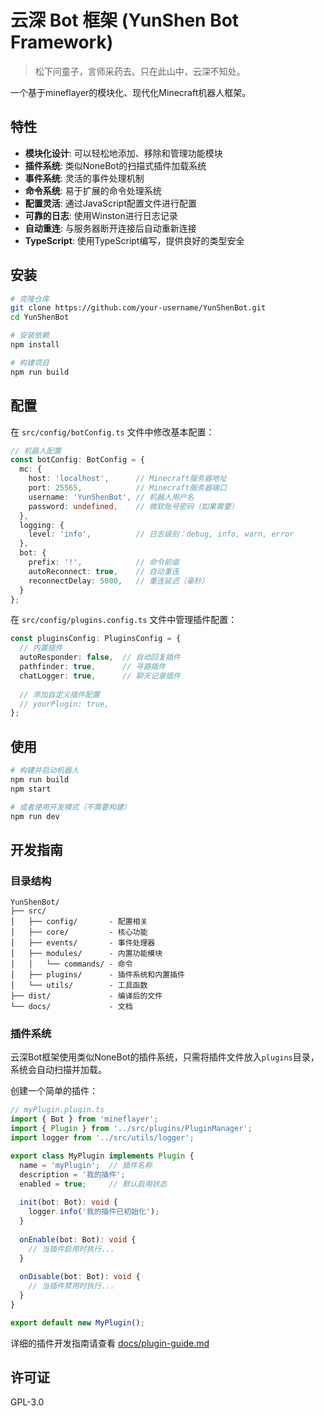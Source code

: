 # 云深 Bot 框架 (YunShen Bot Framework)

> 松下问童子，言师采药去。只在此山中，云深不知处。

一个基于mineflayer的模块化、现代化Minecraft机器人框架。

## 特性

- **模块化设计**: 可以轻松地添加、移除和管理功能模块
- **插件系统**: 类似NoneBot的扫描式插件加载系统
- **事件系统**: 灵活的事件处理机制
- **命令系统**: 易于扩展的命令处理系统
- **配置灵活**: 通过JavaScript配置文件进行配置
- **可靠的日志**: 使用Winston进行日志记录
- **自动重连**: 与服务器断开连接后自动重新连接
- **TypeScript**: 使用TypeScript编写，提供良好的类型安全

## 安装

```bash
# 克隆仓库
git clone https://github.com/your-username/YunShenBot.git
cd YunShenBot

# 安装依赖
npm install

# 构建项目
npm run build
```

## 配置

在 `src/config/botConfig.ts` 文件中修改基本配置：

```typescript
// 机器人配置
const botConfig: BotConfig = {
  mc: {
    host: 'localhost',      // Minecraft服务器地址
    port: 25565,            // Minecraft服务器端口
    username: 'YunShenBot', // 机器人用户名
    password: undefined,    // 微软账号密码（如果需要）
  },
  logging: {
    level: 'info',          // 日志级别：debug, info, warn, error
  },
  bot: {
    prefix: '!',            // 命令前缀
    autoReconnect: true,    // 自动重连
    reconnectDelay: 5000,   // 重连延迟（毫秒）
  }
};
```

在 `src/config/plugins.config.ts` 文件中管理插件配置：

```typescript
const pluginsConfig: PluginsConfig = {
  // 内置插件
  autoResponder: false,  // 自动回复插件
  pathfinder: true,      // 寻路插件
  chatLogger: true,      // 聊天记录插件
  
  // 添加自定义插件配置
  // yourPlugin: true,
};
```

## 使用

```bash
# 构建并启动机器人
npm run build
npm start

# 或者使用开发模式（不需要构建）
npm run dev
```

## 开发指南

### 目录结构

```
YunShenBot/
├── src/
│   ├── config/       - 配置相关
│   ├── core/         - 核心功能
│   ├── events/       - 事件处理器
│   ├── modules/      - 内置功能模块
│   │   └── commands/ - 命令
│   ├── plugins/      - 插件系统和内置插件
│   └── utils/        - 工具函数
├── dist/             - 编译后的文件
└── docs/             - 文档
```

### 插件系统

云深Bot框架使用类似NoneBot的插件系统，只需将插件文件放入`plugins`目录，系统会自动扫描并加载。

创建一个简单的插件：

```typescript
// myPlugin.plugin.ts
import { Bot } from 'mineflayer';
import { Plugin } from '../src/plugins/PluginManager';
import logger from '../src/utils/logger';

export class MyPlugin implements Plugin {
  name = 'myPlugin';  // 插件名称
  description = '我的插件';
  enabled = true;     // 默认启用状态
  
  init(bot: Bot): void {
    logger.info('我的插件已初始化');
  }
  
  onEnable(bot: Bot): void {
    // 当插件启用时执行...
  }
  
  onDisable(bot: Bot): void {
    // 当插件禁用时执行...
  }
}

export default new MyPlugin();
```

详细的插件开发指南请查看 [docs/plugin-guide.md](docs/plugin-guide.md)

## 许可证

GPL-3.0